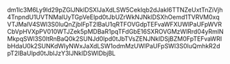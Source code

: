 dm1lc3M6Ly9ld29pZGlJNklDSXlJaXdLSW5Ceklqb2dJakl6TTNZeUxtTnZiVjh4TnpndU1UVTNMalUyTGpVeElpd0tJbUZrWkNJNklDSXhOemd1TVRVM0xqVTJMalV4SWl3S0luQnZjblFpT2lBaU1qRTFOVGdpTEFvaWFXUWlPaUFpWVRCbVpHVXpPV010WTJZek5pMDBaR1pqTFdGbE16SXROVGMzWlRrd04yRmlNMkpqSWl3S0ltRnBaQ0k2SUNJd0lpd0tJbTVsZENJNklDSjBZM0FpTEFvaWRIbHdaU0k2SUNKdWIyNWxJaXdLSW1odmMzUWlPaUFpSWl3S0luQmhkR2dpT2lBaUlpd0tJblJzY3lJNklDSWlDbjBL
